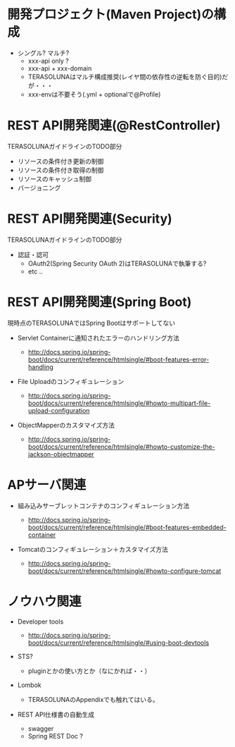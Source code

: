 # 開発プロジェクト(Maven Project)の構成

* シングル? マルチ?
  - xxx-api only ?
  - xxx-api + xxx-domain
  - TERASOLUNAはマルチ構成推奨(レイヤ間の依存性の逆転を防ぐ目的)だが・・・
  - xxx-envは不要そう(.yml + optionalで@Profile)


# REST API開発関連(@RestController)
TERASOLUNAガイドラインのTODO部分

* リソースの条件付き更新の制御
* リソースの条件付き取得の制御
* リソースのキャッシュ制御
* バージョニング


# REST API開発関連(Security)
TERASOLUNAガイドラインのTODO部分

* 認証・認可
  - OAuth2(Spring Security OAuth 2)はTERASOLUNAで執筆する?
  - etc ..


# REST API開発関連(Spring Boot)
現時点のTERASOLUNAではSpring Bootはサポートしてない

* Servlet Containerに通知されたエラーのハンドリング方法
  - http://docs.spring.io/spring-boot/docs/current/reference/htmlsingle/#boot-features-error-handling

* File Uploadのコンフィギュレーション
  - http://docs.spring.io/spring-boot/docs/current/reference/htmlsingle/#howto-multipart-file-upload-configuration

* ObjectMapperのカスタマイズ方法
  - http://docs.spring.io/spring-boot/docs/current/reference/htmlsingle/#howto-customize-the-jackson-objectmapper


# APサーバ関連

* 組み込みサーブレットコンテナのコンフィギュレーション方法
  - http://docs.spring.io/spring-boot/docs/current/reference/htmlsingle/#boot-features-embedded-container

* Tomcatのコンフィギュレーション＋カスタマイズ方法
  - http://docs.spring.io/spring-boot/docs/current/reference/htmlsingle/#howto-configure-tomcat


# ノウハウ関連

* Developer tools
  - http://docs.spring.io/spring-boot/docs/current/reference/htmlsingle/#using-boot-devtools

* STS?
  - pluginとかの使い方とか（なにかれば・・）

* Lombok
  - TERASOLUNAのAppendixでも触れてはいる。

* REST API仕様書の自動生成
  - swagger
  - Spring REST Doc ?


